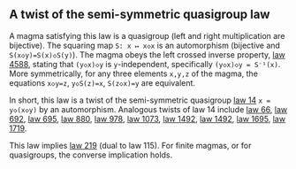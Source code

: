 ## A twist of the semi-symmetric quasigroup law

A magma satisfying this law is a quasigroup (left and right multiplication are bijective).  The squaring map `S: x ↦ x◇x` is an automorphism (bijective and `S(x◇y)=S(x)◇S(y)`).  The magma obeys the left crossed inverse property, [law 4588](https://teorth.github.io/equational_theories/implications/?4588), stating that `(y◇x)◇y` is `y`-independent, specifically `(y◇x)◇y = S⁻¹(x)`.  More symmetrically, for any three elements `x,y,z` of the magma, the equations `x◇y=z`, `y◇S(z)=x`, `S(z◇x)=y` are equivalent.

In short, this law is a twist of the semi-symmetric quasigroup [law 14](https://teorth.github.io/equational_theories/implications/?14) `x = y◇(x◇y)` by an automorphism.  Analogous twists of law 14 include [law 66](https://teorth.github.io/equational_theories/implications/?66), [law 692](https://teorth.github.io/equational_theories/implications/?692), [law 695](https://teorth.github.io/equational_theories/implications/?695), [law 880](https://teorth.github.io/equational_theories/implications/?880), [law 978](https://teorth.github.io/equational_theories/implications/?978), [law 1073](https://teorth.github.io/equational_theories/implications/?1073), [law 1492](https://teorth.github.io/equational_theories/implications/?1492), [law 1492](https://teorth.github.io/equational_theories/implications/?1496), [law 1695](https://teorth.github.io/equational_theories/implications/?1695), [law 1719](https://teorth.github.io/equational_theories/implications/?1719).

This law implies [law 219](https://teorth.github.io/equational_theories/implications/?219) (dual to law 115).  For finite magmas, or for quasigroups, the converse implication holds.
